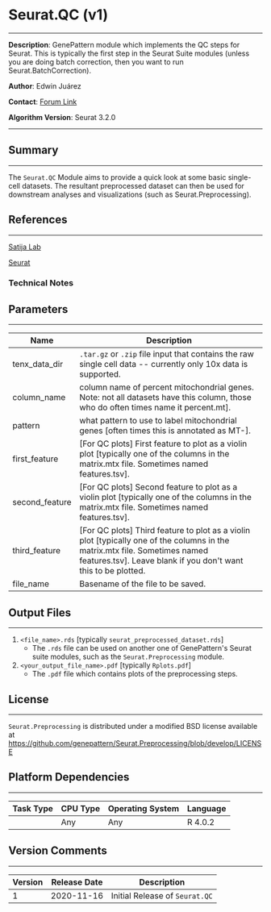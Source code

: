 # Seurat.QC (v1)
---
**Description**: GenePattern module which implements the QC steps for Seurat. This is typically the first step in the Seurat Suite modules (unless you are doing batch correction, then you want to run Seurat.BatchCorrection).

**Author**: Edwin Juárez

**Contact**: [Forum Link](https://groups.google.com/forum/?utm_medium=email&utm_source=footer#!forum/genepattern-help)

**Algorithm Version**: Seurat 3.2.0

---

## Summary
---

The `Seurat.QC` Module aims to provide a quick look at some basic single-cell datasets. The resultant preprocessed dataset can then be used for downstream analyses and visualizations (such as Seurat.Preprocessing).

## References
---
[Satija Lab](https://satijalab.org)

[Seurat](https://satijalab.org/seurat/)

### Technical Notes


## Parameters
---

| Name | Description |
-------|--------------
| tenx_data_dir         | `.tar.gz` or `.zip` file input that contains the  raw single cell data -- currently only 10x data is supported.|
| column_name            | 	column name of percent mitochondrial genes. Note: not all datasets have this column, those who do often times name it percent.mt].|
| pattern        | 	what pattern to use to label mitochondrial genes [often times this is annotated as MT-].|
| first_feature  | [For QC plots] First feature to plot as a violin plot [typically one of the columns in the matrix.mtx file. Sometimes named features.tsv].|
|second_feature|	[For QC plots] Second feature to plot as a violin plot [typically one of the columns in the matrix.mtx file. Sometimes named features.tsv].|
|third_feature|	[For QC plots] Third feature to plot as a violin plot [typically one of the columns in the matrix.mtx file. Sometimes named features.tsv]. Leave blank if you don't want this to be plotted.|
| file_name      | 	Basename of the file to be saved.|


## Output Files
---

1. `<file_name>.rds` [typically `seurat_preprocessed_dataset.rds`]
    - The `.rds` file can be used on another one of GenePattern's Seurat suite modules, such as the `Seurat.Preprocessing` module.
2. `<your_output_file_name>.pdf` [typically `Rplots.pdf`]
    - The `.pdf` file which contains plots of the preprocessing steps.


## License
---

`Seurat.Preprocessing` is distributed under a modified BSD license available at https://github.com/genepattern/Seurat.Preprocessing/blob/develop/LICENSE


## Platform Dependencies
---

| Task Type | CPU Type | Operating System | Language |
------------|----------|------------------|----------|
|           |  Any     | Any              | R 4.0.2  |


## Version Comments
---

| Version | Release Date | Description                                 |
----------|--------------|---------------------------------------------|
| 1       | 2020-11-16          | Initial Release of `Seurat.QC` |

